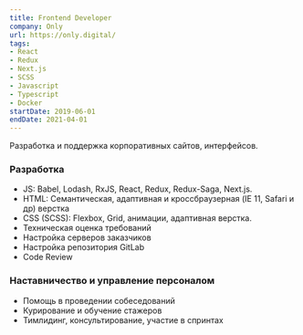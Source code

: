 ```yaml
---
title: Frontend Developer
company: Only
url: https://only.digital/
tags:
- React
- Redux
- Next.js
- SCSS
- Javascript
- Typescript
- Docker 
startDate: 2019-06-01
endDate: 2021-04-01
---
```


Разработка и поддержка корпоративных сайтов, интерфейсов.

### Разработка
- JS: Babel, Lodash, RxJS, React, Redux, Redux-Saga, Next.js.
- HTML: Семантическая, адаптивная и кроссбраузерная (IE 11, Safari и др) верстка
- CSS (SCSS): Flexbox, Grid, анимации, адаптивная верстка.
- Техническая оценка требований
- Настройка серверов заказчиков
- Настройка репозитория GitLab
- Code Review

### Наставничество и управление персоналом
- Помощь в проведении собеседований
- Курирование и обучение стажеров
- Тимлидинг, консультирование, участие в спринтах

